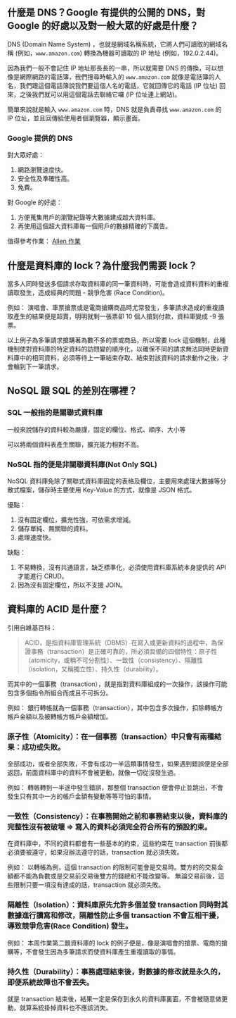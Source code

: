 ## 什麼是 DNS？Google 有提供的公開的 DNS，對 Google 的好處以及對一般大眾的好處是什麼？

DNS (Domain Name System) ，也就是網域名稱系統，它將人們可讀取的網域名稱 (例如，`www.amazon.com`) 轉換為機器可讀取的 IP 地址 (例如，192.0.2.44)。

因為我們一般不會記住 IP 地址那長長的一串，所以就需要 DNS 的傳換，可以想像是網際網路的電話簿，我們搜尋時輸入的 `www.amazon.com` 就像是電話簿的人名，我們跟這個電話簿說我們要這個人名的電話，它就回傳它的電話 (IP 位址) 回來，之後我們就可以用這個電話去聯絡它囉 (IP 位址連上網站)。

簡單來說就是輸入 `www.amazon.com` 時，DNS 就是負責尋找 `www.amazon.com` 的 IP 位址，並且回傳給使用者個瀏覽器，顯示畫面。

### Google 提供的 DNS 

對大眾好處：
1. 網路瀏覽速度快。
2. 安全性及準確性高。
3. 免費。

對 Google 的好處：
1. 方便蒐集用戶的瀏覽紀錄等大數據建成超大資料庫。
2. 再使用這個超大資料庫每一個用戶的數據精確的下廣告。


值得參考作業：
[Allen 作業](https://github.com/Lidemy/mentor-program-5th-yichennnn36/blob/master/homeworks/week14/hw3.md)


## 什麼是資料庫的 lock？為什麼我們需要 lock？
當多人同時發送多個請求存取資料庫的同一筆資料時，可能會造成資料資料的重複讀取發生，造成經典的問題 - 競爭危害 (Race Condition)。

例如：
演唱會、車票搶票或是電商搶購商品時尤常發生，多筆請求造成的重複讀取產生的結果便是超賣，明明就剩一張票卻 10 個人搶到付款，資料庫變成 -9 張票。

以上例子為多筆請求搶購著為數不多的票或商品，所以需要 lock 這個機制，此種機制使對資料庫的特定資料的訪問變的順序化，以確保不同的請求無法同時更新資料庫中的相同資料，必須等待上一筆結束存取、結束對該資料的請求動作之後，才會輪到下一筆請求。


## NoSQL 跟 SQL 的差別在哪裡？
### SQL 一般指的是關聯式資料庫 
一般來說儲存的資料較為嚴謹，固定的欄位、格式、順序、大小等

可以將兩個資料表產生關聯，擴充能力相對不高。

### NoSQL 指的便是非關聯資料庫(Not Only SQL)

NoSQL 資料庫免除了關聯式資料庫固定的表格及欄位，主要用來處理大數據等分散式檔案，儲存時主要使用 Key-Value 的方式，就像是 JSON 格式。

優點：
1. 沒有固定欄位，擴充性強，可依需求增減。
2. 儲存單純、無關聯的資料。
3. 處理速度快。

缺點：
1. 不易轉換，沒有共通語言，缺乏標準化，必須使用資料庫系統本身提供的 API 才能進行 CRUD。
2. 因為沒有固定欄位，所以不支援 JOIN。


## 資料庫的 ACID 是什麼？

引用自維基百科：
>ACID，是指資料庫管理系統（DBMS）在寫入或更新資料的過程中，為保證事務（transaction）是正確可靠的，所必須具備的四個特性：原子性（atomicity，或稱不可分割性）、一致性（consistency）、隔離性（isolation，又稱獨立性）、持久性（durability）。

而其中的一個事務（transaction），就是指對資料庫組成的一次操作，該操作可能包含多個指令所組合而成且不可拆分。

例如：
銀行轉帳就為一個事務（transaction），其中包含多次操作，扣除轉帳方帳戶金額以及被轉帳方帳戶金額增加。

### 原子性（Atomicity）：在一個事務（transaction）中只會有兩種結果：成功或失敗。

全部成功，或者全部失敗，不會有成功一半這類事情發生，如果遇到錯誤便是全部返回，前面資料庫中的資料不會被更動，就像一切從沒發生過。

例如：
轉帳轉到一半途中發生錯誤，那整個 transaction 便會停止並跳出，不會發生只有其中一方的帳戶金額有變動等等可怕的事情。

### 一致性（Consistency）：在事務開始之前和事務結束以後，資料庫的完整性沒有被破壞 => 寫入的資料必須完全符合所有的預設約束。

在資料庫中，不同的資料都會有一些基本的約束，這些約束在 transaction 前後都必須要被遵守，如果沒辦法遵守的話，transaction 就必須失敗。

例如：
以轉帳為例，這個 transaction 的限制可能會是交易時。雙方的的交易金額都不能為負數或是交易前交易後雙方的錢總和不能改變等。
無論交易前後，這些限制只要一項沒有達成的話，transaction 就必須失敗。

### 隔離性（Isolation）：資料庫原先允許多個並發 transaction 同時對其數據進行讀寫和修改，隔離性防止多個 transaction 不會互相干擾，導致競爭危害(Race Condition) 發生。

例如：
本周作業第二題資料庫的 lock 的例子便是，像是演唱會的搶票、電商的搶購等，不會發生因為多筆請求而使資料庫產生重複讀取的事情。

### 持久性（Durability）：事務處理結束後，對數據的修改就是永久的，即便系統故障也不會丟失。

就是 transaction 結束後，結果一定是保存到永久的資料庫裏面，不會被隨意做更動，就算系統掛掉資料也不應該消失。
